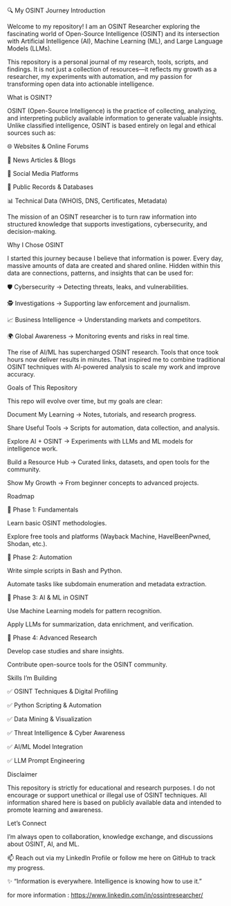🔍 My OSINT Journey
Introduction

Welcome to my repository!
I am an OSINT Researcher exploring the fascinating world of Open-Source Intelligence (OSINT) and its intersection with Artificial Intelligence (AI), Machine Learning (ML), and Large Language Models (LLMs).

This repository is a personal journal of my research, tools, scripts, and findings. It is not just a collection of resources—it reflects my growth as a researcher, my experiments with automation, and my passion for transforming open data into actionable intelligence.

What is OSINT?

OSINT (Open-Source Intelligence) is the practice of collecting, analyzing, and interpreting publicly available information to generate valuable insights. Unlike classified intelligence, OSINT is based entirely on legal and ethical sources such as:

🌐 Websites & Online Forums

📰 News Articles & Blogs

📱 Social Media Platforms

📂 Public Records & Databases

📊 Technical Data (WHOIS, DNS, Certificates, Metadata)

The mission of an OSINT researcher is to turn raw information into structured knowledge that supports investigations, cybersecurity, and decision-making.

Why I Chose OSINT

I started this journey because I believe that information is power. Every day, massive amounts of data are created and shared online. Hidden within this data are connections, patterns, and insights that can be used for:

🛡️ Cybersecurity → Detecting threats, leaks, and vulnerabilities.

🕵️ Investigations → Supporting law enforcement and journalism.

📈 Business Intelligence → Understanding markets and competitors.

🌍 Global Awareness → Monitoring events and risks in real time.

The rise of AI/ML has supercharged OSINT research. Tools that once took hours now deliver results in minutes. That inspired me to combine traditional OSINT techniques with AI-powered analysis to scale my work and improve accuracy.

Goals of This Repository

This repo will evolve over time, but my goals are clear:

Document My Learning → Notes, tutorials, and research progress.

Share Useful Tools → Scripts for automation, data collection, and analysis.

Explore AI + OSINT → Experiments with LLMs and ML models for intelligence work.

Build a Resource Hub → Curated links, datasets, and open tools for the community.

Show My Growth → From beginner concepts to advanced projects.

Roadmap

📌 Phase 1: Fundamentals

Learn basic OSINT methodologies.

Explore free tools and platforms (Wayback Machine, HaveIBeenPwned, Shodan, etc.).

📌 Phase 2: Automation

Write simple scripts in Bash and Python.

Automate tasks like subdomain enumeration and metadata extraction.

📌 Phase 3: AI & ML in OSINT

Use Machine Learning models for pattern recognition.

Apply LLMs for summarization, data enrichment, and verification.

📌 Phase 4: Advanced Research

Develop case studies and share insights.

Contribute open-source tools for the OSINT community.

Skills I’m Building

✅ OSINT Techniques & Digital Profiling

✅ Python Scripting & Automation

✅ Data Mining & Visualization

✅ Threat Intelligence & Cyber Awareness

✅ AI/ML Model Integration

✅ LLM Prompt Engineering

Disclaimer

This repository is strictly for educational and research purposes.
I do not encourage or support unethical or illegal use of OSINT techniques.
All information shared here is based on publicly available data and intended to promote learning and awareness.

Let’s Connect

I’m always open to collaboration, knowledge exchange, and discussions about OSINT, AI, and ML.

📫 Reach out via my LinkedIn Profile
 or follow me here on GitHub to track my progress.

✨ “Information is everywhere. Intelligence is knowing how to use it.”

for more information : https://www.linkedin.com/in/ossintresearcher/

